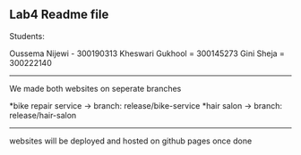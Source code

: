 Lab4 Readme file
-----------------------------------------------
Students:

Oussema Nijewi - 300190313
Kheswari Gukhool = 300145273
Gini Sheja = 300222140

-----------------------------------------------
We made both websites on seperate branches

*bike repair service -> branch: release/bike-service
*hair salon -> branch: release/hair-salon

------------------------------------------------
websites will be deployed and hosted on github pages once done
